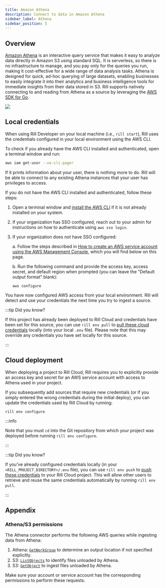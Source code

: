 ```yaml
---
title: Amazon Athena
description: Connect to data in Amazon Athena
sidebar_label: Athena
sidebar_position: 5
---
```


<!-- WARNING: There are links to this page in source code. If you move it, find and replace the links and consider adding a redirect in docusaurus.config.js. -->

## Overview

[Amazon Athena](https://docs.aws.amazon.com/athena/) is an interactive query service that makes it easy to analyze data directly in Amazon S3 using standard SQL. It is serverless, so there is no infrastructure to manage, and you pay only for the queries you run, making it cost-effective for a wide range of data analysis tasks. Athena is designed for quick, ad-hoc querying of large datasets, enabling businesses to easily integrate it into their analytics and business intelligence tools for immediate insights from their data stored in S3. Rill supports natively connecting to and reading from Athena as a source by leveraging the [AWS SDK for Go](https://aws.github.io/aws-sdk-go-v2/docs/).

<img src='/img/reference/connectors/athena/athena.png' class='centered' />
<br />

## Local credentials

When using Rill Developer on your local machine (i.e., `rill start`), Rill uses the credentials configured in your local environment using the AWS CLI.

To check if you already have the AWS CLI installed and authenticated, open a terminal window and run:
```bash
aws iam get-user --no-cli-pager
```
If it prints information about your user, there is nothing more to do. Rill will be able to connect to any existing Athena instances that your user has privileges to access.

If you do not have the AWS CLI installed and authenticated, follow these steps:

1. Open a terminal window and [install the AWS CLI](https://docs.aws.amazon.com/cli/latest/userguide/getting-started-install.html) if it is not already installed on your system.

2. If your organization has SSO configured, reach out to your admin for instructions on how to authenticate using `aws sso login`.

3. If your organization does not have SSO configured:

    a. Follow the steps described in [How to create an AWS service account using the AWS Management Console](./s3.md#how-to-create-an-aws-service-account-using-the-aws-management-console), which you will find below on this page.

    b. Run the following command and provide the access key, access secret, and default region when prompted (you can leave the "Default output format" blank):
    ```
    aws configure
    ```

You have now configured AWS access from your local environment. Rill will detect and use your credentials the next time you try to ingest a source.

:::tip Did you know?

If this project has already been deployed to Rill Cloud and credentials have been set for this source, you can use `rill env pull` to [pull these cloud credentials](/build/credentials/credentials.md#rill-env-pull) locally (into your local `.env` file). Please note that this may override any credentials you have set locally for this source.

:::

## Cloud deployment

When deploying a project to Rill Cloud, Rill requires you to explicitly provide an access key and secret for an AWS service account with access to Athena used in your project.

If you subsequently add sources that require new credentials (or if you simply entered the wrong credentials during the initial deploy), you can update the credentials used by Rill Cloud by running:
```
rill env configure
```

:::info

Note that you must `cd` into the Git repository from which your project was deployed before running `rill env configure`.

:::

:::tip Did you know?

If you've already configured credentials locally (in your `<RILL_PROJECT_DIRECTORY>/.env` file), you can use `rill env push` to [push these credentials](/build/credentials/credentials.md#rill-env-push) to your Rill Cloud project. This will allow other users to retrieve and reuse the same credentials automatically by running `rill env pull`.

:::

## Appendix

### Athena/S3 permissions
The Athena connector performs the following AWS queries while ingesting data from Athena:
1. Athena: [`GetWorkGroup`](https://docs.aws.amazon.com/athena/latest/APIReference/API_GetWorkGroup.html) to determine an output location if not specified explicitly.
2. S3: [`ListObjects`](https://docs.aws.amazon.com/AmazonS3/latest/API/API_ListObjects.html) to identify files unloaded by Athena.
3. S3: [`GetObject`](https://docs.aws.amazon.com/AmazonS3/latest/API/API_GetObject.html) to ingest files unloaded by Athena.

Make sure your account or service account has the corresponding permissions to perform these requests.
